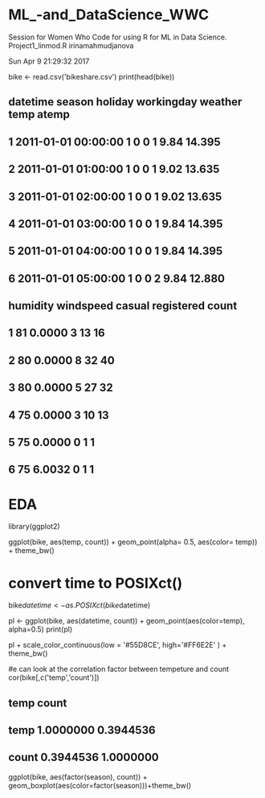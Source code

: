 # ML_-and_DataScience_WWC
Session for Women Who Code for using R for ML in Data Science.
Project1_linmod.R
irinamahmudjanova

Sun Apr 9 21:29:32 2017

bike <- read.csv('bikeshare.csv')
print(head(bike))
##              datetime season holiday workingday weather temp  atemp
## 1 2011-01-01 00:00:00      1       0          0       1 9.84 14.395
## 2 2011-01-01 01:00:00      1       0          0       1 9.02 13.635
## 3 2011-01-01 02:00:00      1       0          0       1 9.02 13.635
## 4 2011-01-01 03:00:00      1       0          0       1 9.84 14.395
## 5 2011-01-01 04:00:00      1       0          0       1 9.84 14.395
## 6 2011-01-01 05:00:00      1       0          0       2 9.84 12.880
##   humidity windspeed casual registered count
## 1       81    0.0000      3         13    16
## 2       80    0.0000      8         32    40
## 3       80    0.0000      5         27    32
## 4       75    0.0000      3         10    13
## 5       75    0.0000      0          1     1
## 6       75    6.0032      0          1     1
# EDA
library(ggplot2)

ggplot(bike, aes(temp, count)) + geom_point(alpha= 0.5, aes(color= temp)) + theme_bw()


# convert time to POSIXct()
bike$datetime <- as.POSIXct(bike$datetime)

pl <- ggplot(bike, aes(datetime, count)) + geom_point(aes(color=temp), alpha=0.5)
print(pl)


pl + scale_color_continuous(low = '#55D8CE', high='#FF6E2E' ) + theme_bw()


#e can look at the correlation factor between tempeture and count
cor(bike[,c('temp','count')])
##            temp     count
## temp  1.0000000 0.3944536
## count 0.3944536 1.0000000
ggplot(bike, aes(factor(season), count)) + geom_boxplot(aes(color=factor(season)))+theme_bw()
